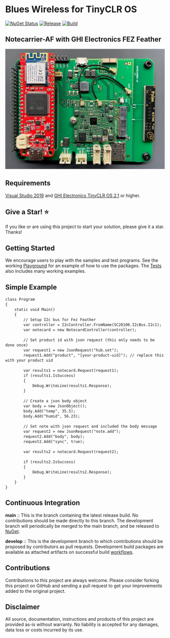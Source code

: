 # Blues Wireless for TinyCLR OS

[![NuGet Status](http://img.shields.io/nuget/v/Bytewizer.TinyCLR.Drivers.Blues.Notecard.svg?style=flat&logo=nuget)](https://www.nuget.org/packages?q=bytewizer.tinyclr)
[![Release](https://github.com/bytewizer/blueswireless/actions/workflows/release.yml/badge.svg)](https://github.com/bytewizer/blues/actions/workflows/release.yml)
[![Build](https://github.com/bytewizer/blueswireless/actions/workflows/actions.yml/badge.svg)](https://github.com/bytewizer/blues/actions/workflows/actions.yml)


## Notecarrier-AF with GHI Electronics FEZ Feather
![Notecard](/images/notecard.jpg)

## Requirements

<a href="https://visualstudio.microsoft.com/downloads/">Visual Studio 2019</a> and <a href="https://www.ghielectronics.com/">GHI Electronics TinyCLR OS 2.1</a> or higher.  

## Give a Star! :star:

If you like or are using this project to start your solution, please give it a star. Thanks!

## Getting Started

We encourage users to play with the samples and test programs. See the working [Playground](https://github.com/bytewizer/blueswireless/tree/master/playground) for an example of how to use the packages. The [Tests](https://github.com/bytewizer/blueswireless/tree/master/tests) also includes many working examples.

## Simple Example
```CSharp
class Program
{
    static void Main()
    {
        // Setup I2c bus for Fez Feather
        var controller = I2cController.FromName(SC20100.I2cBus.I2c1);
        var notecard = new NotecardController(controller);

        // Set product id with json request (this only needs to be done once)
        var request1 = new JsonRequest("hub.set");
        request1.Add("product", "[your-product-uid]"); // replace this with your product uid

        var results1 = notecard.Request(request1);
        if (results1.IsSuccess)
        {
            Debug.WriteLine(results1.Response);
        }

        // Create a json body object
        var body = new JsonObject();
        body.Add("temp", 35.5);
        body.Add("humid", 56.23);

        // Set note with json request and included the body message
        var request2 = new JsonRequest("note.add");
        request2.Add("body", body);
        request2.Add("sync", true);

        var results2 = notecard.Request(request2);

        if (results2.IsSuccess)
        {
            Debug.WriteLine(results2.Response);
        }
    }
}
```
## Continuous Integration

**main** :: This is the branch containing the latest release build. No contributions should be made directly to this branch. The development branch will periodically be merged to the main branch, and be released to [NuGet](https://www.nuget.org/packages?q=bytewizer.tinyclr).

**develop** :: This is the development branch to which contributions should be proposed by contributors as pull requests. Development build packages are available as attached artifacts on successful build [workflows](https://github.com/bytewizer/blueswireless/actions/workflows/actions.yml).

## Contributions

Contributions to this project are always welcome. Please consider forking this project on GitHub and sending a pull request to get your improvements added to the original project.

## Disclaimer

All source, documentation, instructions and products of this project are provided as-is without warranty. No liability is accepted for any damages, data loss or costs incurred by its use.